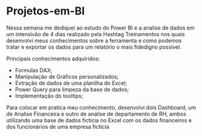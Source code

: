 # Projetos-em-BI
Nessa semana me dediquei ao estudo do Power BI e a analise de dados em um intensivão de 4 dias realizado pela Hashtag Treinamentos nos quais desenvolvi meus conhecimentos sobre a ferramenta e como podemos tratar e exportar os dados para um relatório o mais fidedigno possível.

Principais conhecimentos adquiridos:
- Formulas DAX;
- Manipulação de Gráficos personalizados;
- Extração de dados de uma planilha do Excel;
- Power Query para limpeza da base de dados;
- Implementação do tooltips;

Para colocar em pratica meu conhecimento, desenvolvi dois Dashboard, um de Analise Financeira e outro de analise de departamento de RH, ambos utilizando uma base de dados fictícia no Excel com os dados financeiros e dos funcionários de uma empresa fictícia
